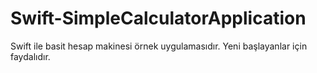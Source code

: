 # Swift-SimpleCalculatorApplication
Swift ile basit hesap makinesi örnek uygulamasıdır. Yeni başlayanlar için faydalıdır.
